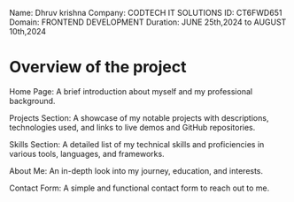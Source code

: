 Name: Dhruv krishna
Company: CODTECH IT SOLUTIONS
ID: CT6FWD651
Domain: FRONTEND DEVELOPMENT
Duration: JUNE 25th,2024 to AUGUST 10th,2024

# Overview of the project 

Home Page: A brief introduction about myself and my professional background.

Projects Section: A showcase of my notable projects with descriptions, technologies used, and links to live demos and GitHub repositories.

Skills Section: A detailed list of my technical skills and proficiencies in various tools, languages, and frameworks.

About Me: An in-depth look into my journey, education, and interests.

Contact Form: A simple and functional contact form to reach out to me.
